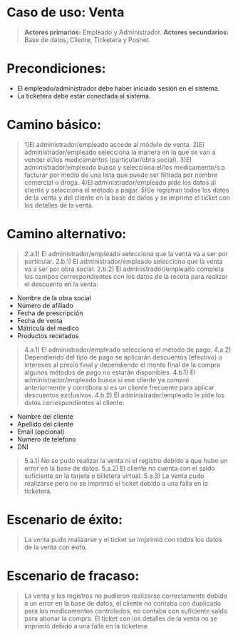 # Caso de uso: Venta
>**Actores primarios:** Empleado y Administrador.
**Actores secundarios:** Base de datos, Cliente, Ticketera y Posnet.

# Precondiciones: 
- El empleado/administrador debe haber iniciado sesión en el sistema.
- La ticketera debe estar conectada al sistema.

# Camino básico:

>1)El administrador/empleado accede al módulo de venta.
2)El administrador/empleado selecciona la manera en la que se van a vender el/los medicamentos (particular/obra social).
3)El administrador/empleado busca y selecciona el/los medicamento/s a facturar por medio de una lista que puede ser filtrada por nombre comercial o droga.
4)El administrador/empleado pide los datos al cliente y selecciona el método a pagar.
5)Se registran todos los datos de la venta y del cliente en la base de datos y se imprime el ticket con los detalles de la venta.

# Camino alternativo:

>2.a.1) El administrador/empleado selecciona que la venta va a ser por particular.
2.b.1) El administrador/empleado selecciona que la venta va a ser por obra social.
2.b.2) El administrador/empleado completa los campos correspondientes con los datos de la receta para realizar el descuento en la venta:
- Nombre de la obra social
- Número de afiliado
- Fecha de prescripción
- Fecha de venta
- Matricula del medico
- Productos recetados
>4.a.1) El administrador/empleado selecciona el método de pago.
4.a.2) Dependiendo del tipo de pago se aplicarán descuentos (efectivo) o intereses al precio final y dependiendo el monto final de la compra algunos métodos de pago no estarán disponibles.
4.b.1) El administrador/empleado busca si ese cliente ya compró anteriormente y corrobora si es un cliente frecuente para aplicar descuentos exclusivos.
4.b.2) El administrador/empleado le pide los datos correspondientes al cliente:
- Nombre del cliente
- Apellido del cliente
- Email (opcional)
- Numero de telefono
- DNI
>5.a.1) No se pudo realizar la venta ni el registro debido a que hubo un error en la base de datos.
5.a.2) El cliente no cuenta con el saldo suficiente en la tarjeta o billetera virtual.
5.a.3) La venta pudo realizarse pero no se imprimió el ticket debido a una falla en la ticketera.

# Escenario de éxito:

> La venta pudo realizarse y el ticket se imprimió con todos los datos de la venta con éxito.

# Escenario de fracaso:

> La venta y los registros no pudieron realizarse correctamente debido a un error en la base de datos, el cliente no contaba con duplicado para los medicamentos controlados, no contaba con suficiente saldo para abonar la compra. El ticket con los detalles de la venta no se imprimió debido a una falla en la ticketera.

